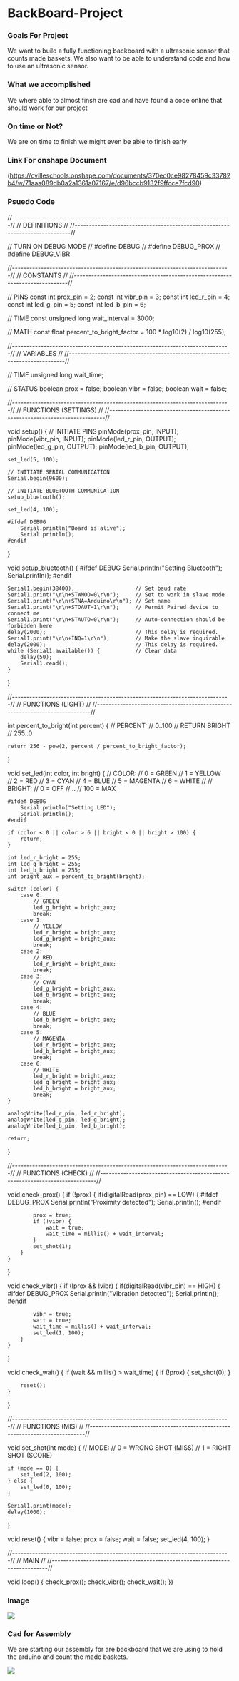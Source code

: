 # BackBoard-Project

### Goals For Project
We want to build a fully functioning backboard with a ultrasonic sensor that counts made baskets. We also want to be able to understand code and how to use an ultrasonic sensor.


### What we accomplished
We where able to almost finsh are cad and have found a code online that should work for our project



### On time or Not?
We are on time to finish we might even be able to finish early



### Link For onshape Document
(https://cvilleschools.onshape.com/documents/370ec0ce98278459c33782b4/w/71aaa089db0a2a1361a07167/e/d96bccb9132f9ffcce7fcd90)

### Psuedo Code

//----------------------------------------------------------------------------//
// DEFINITIONS                                                                //
//----------------------------------------------------------------------------//

// TURN ON DEBUG MODE
// #define DEBUG
// #define DEBUG_PROX
// #define DEBUG_VIBR

//----------------------------------------------------------------------------//
// CONSTANTS                                                                  //
//----------------------------------------------------------------------------//

// PINS
const int prox_pin = 2;
const int vibr_pin = 3;
const int led_r_pin = 4;
const int led_g_pin = 5;
const int led_b_pin = 6;

// TIME
const unsigned long wait_interval = 3000;

// MATH
const float percent_to_bright_factor = 100 * log10(2) / log10(255);

//----------------------------------------------------------------------------//
// VARIABLES                                                                  //
//----------------------------------------------------------------------------//

// TIME
unsigned long wait_time;

// STATUS
boolean prox = false;
boolean vibr = false;
boolean wait = false;

//----------------------------------------------------------------------------//
// FUNCTIONS (SETTINGS)                                                       //
//----------------------------------------------------------------------------//

void setup() {
    // INITIATE PINS
    pinMode(prox_pin, INPUT);
    pinMode(vibr_pin, INPUT);
    pinMode(led_r_pin, OUTPUT);
    pinMode(led_g_pin, OUTPUT);
    pinMode(led_b_pin, OUTPUT);

    set_led(5, 100);

    // INITIATE SERIAL COMMUNICATION
    Serial.begin(9600);

    // INITIATE BLUETOOTH COMMUNICATION
    setup_bluetooth();

    set_led(4, 100);

    #ifdef DEBUG
        Serial.println("Board is alive");
        Serial.println();
    #endif
}

void setup_bluetooth() {
    #ifdef DEBUG
        Serial.println("Setting Bluetooth");
        Serial.println();
    #endif

    Serial1.begin(38400);                   // Set baud rate
    Serial1.print("\r\n+STWMOD=0\r\n");     // Set to work in slave mode
    Serial1.print("\r\n+STNA=Arduino\r\n"); // Set name
    Serial1.print("\r\n+STOAUT=1\r\n");     // Permit Paired device to connect me
    Serial1.print("\r\n+STAUTO=0\r\n");     // Auto-connection should be forbidden here
    delay(2000);                            // This delay is required.
    Serial1.print("\r\n+INQ=1\r\n");        // Make the slave inquirable 
    delay(2000);                            // This delay is required.
    while (Serial1.available()) {           // Clear data
        delay(50);
        Serial1.read();
    }
}

//----------------------------------------------------------------------------//
// FUNCTIONS (LIGHT)                                                          //
//----------------------------------------------------------------------------//

int percent_to_bright(int percent) {
    // PERCENT:
    // 0..100
    // RETURN BRIGHT
    // 255..0

    return 256 - pow(2, percent / percent_to_bright_factor);
}

void set_led(int color, int bright) {
    // COLOR:
    // 0 = GREEN
    // 1 = YELLOW  
    // 2 = RED
    // 3 = CYAN
    // 4 = BLUE
    // 5 = MAGENTA
    // 6 = WHITE
    //
    // BRIGHT:
    // 0 = OFF
    // ..
    // 100 = MAX

    #ifdef DEBUG
        Serial.println("Setting LED");
        Serial.println();
    #endif

    if (color < 0 || color > 6 || bright < 0 || bright > 100) {
        return;
    }

    int led_r_bright = 255;
    int led_g_bright = 255;
    int led_b_bright = 255;
    int bright_aux = percent_to_bright(bright);

    switch (color) {
        case 0:
            // GREEN
            led_g_bright = bright_aux;
            break;
        case 1:
            // YELLOW
            led_r_bright = bright_aux;
            led_g_bright = bright_aux;
            break;
        case 2:
            // RED
            led_r_bright = bright_aux;
            break;
        case 3:
            // CYAN
            led_g_bright = bright_aux;
            led_b_bright = bright_aux;
            break;
        case 4:
            // BLUE
            led_b_bright = bright_aux;
            break;
        case 5:
            // MAGENTA
            led_r_bright = bright_aux;
            led_b_bright = bright_aux;
            break;
        case 6:
            // WHITE
            led_r_bright = bright_aux;
            led_g_bright = bright_aux;
            led_b_bright = bright_aux;
            break;
    }

    analogWrite(led_r_pin, led_r_bright);
    analogWrite(led_g_pin, led_g_bright);
    analogWrite(led_b_pin, led_b_bright);

    return;
}

//----------------------------------------------------------------------------//
// FUNCTIONS (CHECK)                                                          //
//----------------------------------------------------------------------------//

void check_prox() {
    if (!prox) {
        if(digitalRead(prox_pin) == LOW) {
            #ifdef DEBUG_PROX
                Serial.println("Proximity detected");
                Serial.println();
            #endif

            prox = true;
            if (!vibr) {
                wait = true;
                wait_time = millis() + wait_interval;
            }
            set_shot(1);
        }
    }
}

void check_vibr() {
    if (!prox && !vibr) {
        if(digitalRead(vibr_pin) == HIGH) {
            #ifdef DEBUG_PROX
                Serial.println("Vibration detected");
                Serial.println();
            #endif

            vibr = true;
            wait = true;
            wait_time = millis() + wait_interval;
            set_led(1, 100);
        }
    }
}

void check_wait() {
    if (wait && millis() > wait_time) {
        if (!prox) {
            set_shot(0);
        }

        reset();
    }
}

//----------------------------------------------------------------------------//
// FUNCTIONS (MIS)                                                            //
//----------------------------------------------------------------------------//

void set_shot(int mode) {
    // MODE:
    // 0 = WRONG SHOT (MISS)
    // 1 = RIGHT SHOT (SCORE)

    if (mode == 0) {
        set_led(2, 100);
    } else {
        set_led(0, 100);
    }

    Serial1.print(mode);
    delay(1000);
}

void reset() {
    vibr = false;
    prox = false;
    wait = false;
    set_led(4, 100);
}

//----------------------------------------------------------------------------//
// MAIN                                                                       //
//----------------------------------------------------------------------------//

void loop() {
    check_prox();
    check_vibr();
    check_wait();
})
### Image

<img src="Backboard Screenshot">


### Cad for Assembly
We are starting our assembly for are backboard that we are using to hold the arduino and count the made baskets.

<img src="Backboard.png">
